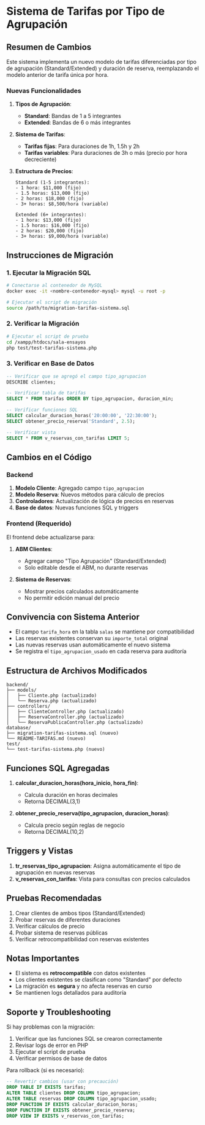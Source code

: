 # Sistema de Tarifas por Tipo de Agrupación

## Resumen de Cambios

Este sistema implementa un nuevo modelo de tarifas diferenciadas por tipo de agrupación (Standard/Extended) y duración de reserva, reemplazando el modelo anterior de tarifa única por hora.

### Nuevas Funcionalidades

1. **Tipos de Agrupación**:
   - **Standard**: Bandas de 1 a 5 integrantes
   - **Extended**: Bandas de 6 o más integrantes

2. **Sistema de Tarifas**:
   - **Tarifas fijas**: Para duraciones de 1h, 1.5h y 2h
   - **Tarifas variables**: Para duraciones de 3h o más (precio por hora decreciente)

3. **Estructura de Precios**:
   ```
   Standard (1-5 integrantes):
   - 1 hora: $11,000 (fijo)
   - 1.5 horas: $13,000 (fijo)
   - 2 horas: $18,000 (fijo)
   - 3+ horas: $8,500/hora (variable)

   Extended (6+ integrantes):
   - 1 hora: $13,000 (fijo)
   - 1.5 horas: $16,000 (fijo)
   - 2 horas: $20,000 (fijo)
   - 3+ horas: $9,000/hora (variable)
   ```

## Instrucciones de Migración

### 1. Ejecutar la Migración SQL

```bash
# Conectarse al contenedor de MySQL
docker exec -it <nombre-contenedor-mysql> mysql -u root -p

# Ejecutar el script de migración
source /path/to/migration-tarifas-sistema.sql
```

### 2. Verificar la Migración

```bash
# Ejecutar el script de prueba
cd /xampp/htdocs/sala-ensayos
php test/test-tarifas-sistema.php
```

### 3. Verificar en Base de Datos

```sql
-- Verificar que se agregó el campo tipo_agrupacion
DESCRIBE clientes;

-- Verificar tabla de tarifas
SELECT * FROM tarifas ORDER BY tipo_agrupacion, duracion_min;

-- Verificar funciones SQL
SELECT calcular_duracion_horas('20:00:00', '22:30:00');
SELECT obtener_precio_reserva('Standard', 2.5);

-- Verificar vista
SELECT * FROM v_reservas_con_tarifas LIMIT 5;
```

## Cambios en el Código

### Backend

1. **Modelo Cliente**: Agregado campo `tipo_agrupacion`
2. **Modelo Reserva**: Nuevos métodos para cálculo de precios
3. **Controladores**: Actualización de lógica de precios en reservas
4. **Base de datos**: Nuevas funciones SQL y triggers

### Frontend (Requerido)

El frontend debe actualizarse para:

1. **ABM Clientes**:
   - Agregar campo "Tipo Agrupación" (Standard/Extended)
   - Solo editable desde el ABM, no durante reservas

2. **Sistema de Reservas**:
   - Mostrar precios calculados automáticamente
   - No permitir edición manual del precio

## Convivencia con Sistema Anterior

- El campo `tarifa_hora` en la tabla `salas` se mantiene por compatibilidad
- Las reservas existentes conservan su `importe_total` original
- Las nuevas reservas usan automáticamente el nuevo sistema
- Se registra el `tipo_agrupacion_usado` en cada reserva para auditoría

## Estructura de Archivos Modificados

```
backend/
├── models/
│   ├── Cliente.php (actualizado)
│   └── Reserva.php (actualizado)
├── controllers/
│   ├── ClienteController.php (actualizado)
│   ├── ReservaController.php (actualizado)
│   └── ReservaPublicaController.php (actualizado)
database/
├── migration-tarifas-sistema.sql (nuevo)
└── README-TARIFAS.md (nuevo)
test/
└── test-tarifas-sistema.php (nuevo)
```

## Funciones SQL Agregadas

1. **calcular_duracion_horas(hora_inicio, hora_fin)**:
   - Calcula duración en horas decimales
   - Retorna DECIMAL(3,1)

2. **obtener_precio_reserva(tipo_agrupacion, duracion_horas)**:
   - Calcula precio según reglas de negocio
   - Retorna DECIMAL(10,2)

## Triggers y Vistas

1. **tr_reservas_tipo_agrupacion**: Asigna automáticamente el tipo de agrupación en nuevas reservas
2. **v_reservas_con_tarifas**: Vista para consultas con precios calculados

## Pruebas Recomendadas

1. Crear clientes de ambos tipos (Standard/Extended)
2. Probar reservas de diferentes duraciones
3. Verificar cálculos de precio
4. Probar sistema de reservas públicas
5. Verificar retrocompatibilidad con reservas existentes

## Notas Importantes

- El sistema es **retrocompatible** con datos existentes
- Los clientes existentes se clasifican como "Standard" por defecto
- La migración es **segura** y no afecta reservas en curso
- Se mantienen logs detallados para auditoría

## Soporte y Troubleshooting

Si hay problemas con la migración:

1. Verificar que las funciones SQL se crearon correctamente
2. Revisar logs de error en PHP
3. Ejecutar el script de prueba
4. Verificar permisos de base de datos

Para rollback (si es necesario):
```sql
-- Revertir cambios (usar con precaución)
DROP TABLE IF EXISTS tarifas;
ALTER TABLE clientes DROP COLUMN tipo_agrupacion;
ALTER TABLE reservas DROP COLUMN tipo_agrupacion_usado;
DROP FUNCTION IF EXISTS calcular_duracion_horas;
DROP FUNCTION IF EXISTS obtener_precio_reserva;
DROP VIEW IF EXISTS v_reservas_con_tarifas;
```